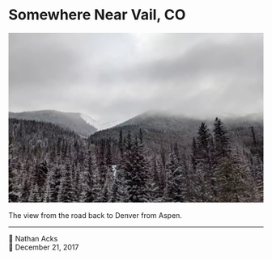 # Somewhere Near Vail, CO

![Cold, snow-covered peaks rise out of a pine forest](assets/2017-12-21-somewhere-near-vail-co.webp)

The view from the road back to Denver from Aspen.

- - - -

<span aria-hidden="true">👤</span> Nathan Acks  
<span aria-hidden="true">📅</span> December 21, 2017
